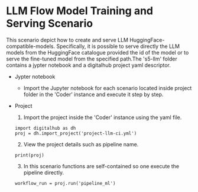 # LLM Flow Model Training and Serving Scenario
This scenario depict how to create and serve LLM HuggingFace-compatible-models. Specifically, it is possible to serve directly the LLM models from the HuggingFace catalogue provided the id of the model or to serve the fine-tuned model from the specified path.The 's5-llm' folder contains a jypter notebook and a digitalhub project yaml descriptor.

- Jypter notebook 
	- Import the Jupyter notebook for each scenario located inside project folder in the 'Coder' instance and execute it step by step.

- Project
	
   1. Import the project inside the 'Coder' instance using the yaml file.
	```
 	import digitalhub as dh
	proj = dh.import_project('project-llm-ci.yml')
	```

   2.  View the project details such as pipeline name.
     ```
     print(proj)
     ```

   3. In this scenario functions are self-contained so one execute the pipeline directly.
     ```
     workflow_run = proj.run('pipeline_ml')
     ```
	
	

	
	


	
	


